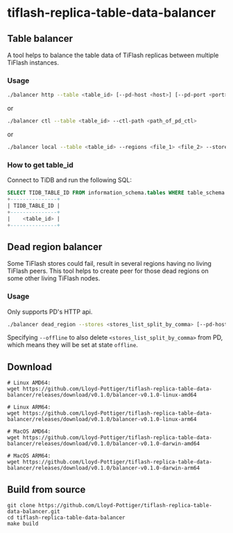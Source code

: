 # tiflash-replica-table-data-balancer

## Table balancer
A tool helps to balance the table data of TiFlash replicas between multiple TiFlash instances.

### Usage

```bash
./balancer http --table <table_id> [--pd-host <host>] [--pd-port <port>] [--ssl-ca <ca>] [--ssl-cert <cert>] [--ssl-key <key>]
```

or

```bash
./balancer ctl --table <table_id> --ctl-path <path_of_pd_ctl>
```

or

```bash
./balancer local --table <table_id> --regions <file_1> <file_2> --stores <store_file>
```


### How to get table_id

Connect to TiDB and run the following SQL:

```sql
SELECT TIDB_TABLE_ID FROM information_schema.tables WHERE table_schema = '<database>' AND table_name = '<table>';
+---------------+
| TIDB_TABLE_ID |
+---------------+
|    <table_id> |
+---------------+
```

## Dead region balancer

Some TiFlash stores could fail, result in several regions having no living TiFlash peers. This tool helps to create peer for those dead regions on some other living TiFlash nodes.

### Usage
Only supports PD's HTTP api.
```bash
./balancer dead_region --stores <stores_list_split_by_comma> [--pd-host <host>] [--pd-port <port>] [--ssl-ca <ca>] [--ssl-cert <cert>] [--ssl-key <key>]
```

Specifying `--offline` to also delete `<stores_list_split_by_comma>` from PD, which means they will be set at state `offline`.

## Download

```shell
# Linux AMD64:
wget https://github.com/Lloyd-Pottiger/tiflash-replica-table-data-balancer/releases/download/v0.1.0/balancer-v0.1.0-linux-amd64

# Linux ARM64:
wget https://github.com/Lloyd-Pottiger/tiflash-replica-table-data-balancer/releases/download/v0.1.0/balancer-v0.1.0-linux-arm64

# MacOS AMD64:
wget https://github.com/Lloyd-Pottiger/tiflash-replica-table-data-balancer/releases/download/v0.1.0/balancer-v0.1.0-darwin-amd64

# MacOS ARM64:
wget https://github.com/Lloyd-Pottiger/tiflash-replica-table-data-balancer/releases/download/v0.1.0/balancer-v0.1.0-darwin-arm64
```

## Build from source

```shell
git clone https://github.com/Lloyd-Pottiger/tiflash-replica-table-data-balancer.git
cd tiflash-replica-table-data-balancer
make build
```

